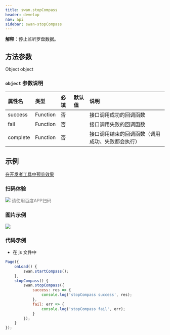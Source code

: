 ```yaml
---
title: swan.stopCompass
header: develop
nav: api
sidebar: swan-stopCompass
---
```





**解释**：停止监听罗盘数据。
 
## 方法参数 

Object object

###  `object` 参数说明  

|属性名 |类型  |必填 | 默认值 |说明|
|:---- |:---- |:---- |:----|:----|
|success |Function  |  否 | |  接口调用成功的回调函数|
|fail  |  Function |   否 | |  接口调用失败的回调函数|
|complete |   Function |   否  | | 接口调用结束的回调函数（调用成功、失败都会执行）|
## 示例

<a href="swanide://fragment/dd5f2caff98f590d42027517729532851569479416199" title="在开发者工具中预览效果" target="_self">在开发者工具中预览效果</a>

### 扫码体验

<div class='scan-code-container'>
    <img src="https://b.bdstatic.com/miniapp/assets/images/doc_demo/getCompass.png" class="demo-qrcode-image" />
    <font color=#777 12px>请使用百度APP扫码</font>
</div>




### 图片示例
<div class="m-doc-custom-examples">
    <div class="m-doc-custom-examples-correct">
        <img src="https://b.bdstatic.com/miniapp/images/stopCompass.gif">
    </div>
    <div class="m-doc-custom-examples-correct">
        <img src=" ">
    </div>
    <div class="m-doc-custom-examples-correct">
        <img src=" ">
    </div>     
</div>

###  代码示例 



* 在 js 文件中

```js
Page({
    onLoad() {
        swan.startCompass();
    },
    stopCompass() {
        swan.stopCompass({
            success: res => {
                console.log('stopCompass success', res);
            },
            fail: err => {
                console.log('stopCompass fail', err);
            }
        });
    }
});
```

